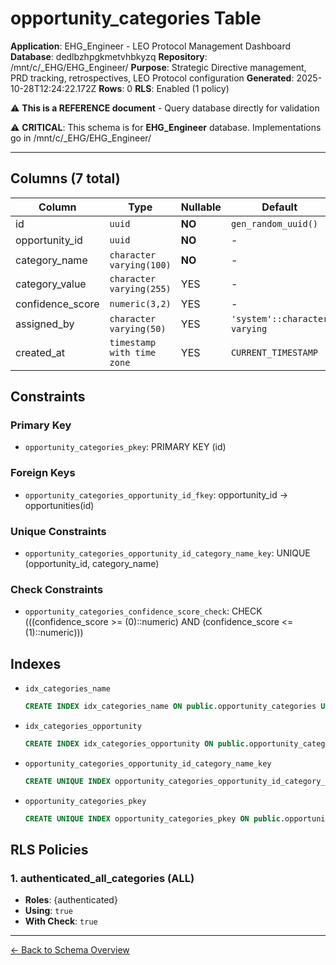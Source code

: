 # opportunity_categories Table

**Application**: EHG_Engineer - LEO Protocol Management Dashboard
**Database**: dedlbzhpgkmetvhbkyzq
**Repository**: /mnt/c/_EHG/EHG_Engineer/
**Purpose**: Strategic Directive management, PRD tracking, retrospectives, LEO Protocol configuration
**Generated**: 2025-10-28T12:24:22.172Z
**Rows**: 0
**RLS**: Enabled (1 policy)

⚠️ **This is a REFERENCE document** - Query database directly for validation

⚠️ **CRITICAL**: This schema is for **EHG_Engineer** database. Implementations go in /mnt/c/_EHG/EHG_Engineer/

---

## Columns (7 total)

| Column | Type | Nullable | Default | Description |
|--------|------|----------|---------|-------------|
| id | `uuid` | **NO** | `gen_random_uuid()` | - |
| opportunity_id | `uuid` | **NO** | - | - |
| category_name | `character varying(100)` | **NO** | - | - |
| category_value | `character varying(255)` | YES | - | - |
| confidence_score | `numeric(3,2)` | YES | - | - |
| assigned_by | `character varying(50)` | YES | `'system'::character varying` | - |
| created_at | `timestamp with time zone` | YES | `CURRENT_TIMESTAMP` | - |

## Constraints

### Primary Key
- `opportunity_categories_pkey`: PRIMARY KEY (id)

### Foreign Keys
- `opportunity_categories_opportunity_id_fkey`: opportunity_id → opportunities(id)

### Unique Constraints
- `opportunity_categories_opportunity_id_category_name_key`: UNIQUE (opportunity_id, category_name)

### Check Constraints
- `opportunity_categories_confidence_score_check`: CHECK (((confidence_score >= (0)::numeric) AND (confidence_score <= (1)::numeric)))

## Indexes

- `idx_categories_name`
  ```sql
  CREATE INDEX idx_categories_name ON public.opportunity_categories USING btree (category_name)
  ```
- `idx_categories_opportunity`
  ```sql
  CREATE INDEX idx_categories_opportunity ON public.opportunity_categories USING btree (opportunity_id)
  ```
- `opportunity_categories_opportunity_id_category_name_key`
  ```sql
  CREATE UNIQUE INDEX opportunity_categories_opportunity_id_category_name_key ON public.opportunity_categories USING btree (opportunity_id, category_name)
  ```
- `opportunity_categories_pkey`
  ```sql
  CREATE UNIQUE INDEX opportunity_categories_pkey ON public.opportunity_categories USING btree (id)
  ```

## RLS Policies

### 1. authenticated_all_categories (ALL)

- **Roles**: {authenticated}
- **Using**: `true`
- **With Check**: `true`

---

[← Back to Schema Overview](../database-schema-overview.md)
